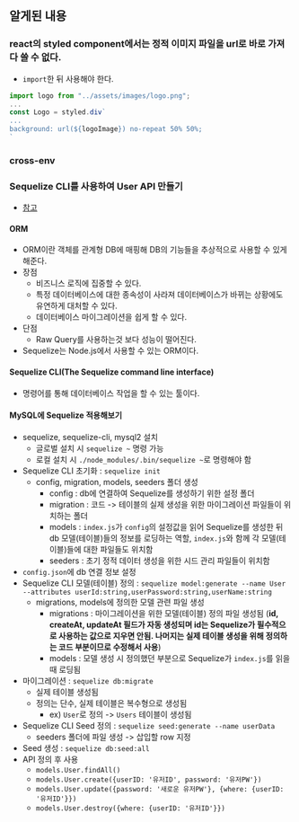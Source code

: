 ## 알게된 내용

### react의 styled component에서는 정적 이미지 파일을 url로 바로 가져다 쓸 수 없다.
- `import`한 뒤 사용해야 한다.
```javascript
import logo from "../assets/images/logo.png";
...
const Logo = styled.div`
...
background: url(${logoImage}) no-repeat 50% 50%;
`
```

### cross-env

### Sequelize CLI를 사용하여 User API 만들기
- [참고](https://velog.io/@jeff0720/Sequelize-CLI%EB%A5%BC-%EC%82%AC%EC%9A%A9%ED%95%98%EC%97%AC-%EA%B0%84%EB%8B%A8%ED%95%9C-User-API-%EB%A7%8C%EB%93%A4%EA%B8%B0-vdjpb8nl0k)

#### ORM
- ORM이란 객체를 관계형 DB에 매핑해 DB의 기능들을 추상적으로 사용할 수 있게 해준다.
- 장점
  - 비즈니스 로직에 집중할 수 있다.
  - 특정 데이터베이스에 대한 종속성이 사라져 데이터베이스가 바뀌는 상황에도 유연하게 대처할 수 있다.
  - 데이터베이스 마이그레이션을 쉽게 할 수 있다.
- 단점
  - Raw Query를 사용하는것 보다 성능이 떨어진다.
- Sequelize는 Node.js에서 사용할 수 있는 ORM이다.
#### Sequelize CLI(The Sequelize command line interface)
- 명령어를 통해 데이터베이스 작업을 할 수 있는 툴이다.

#### MySQL에 Sequelize 적용해보기
- sequelize, sequelize-cli, mysql2 설치
  - 글로벌 설치 시 `sequelize ~` 명령 가능
  - 로컬 설치 시 `./node_modules/.bin/sequelize ~`로 명령해야 함
- Sequelize CLI 초기화 : `sequelize init`
  - config, migration, models, seeders 폴더 생성
    - config : db에 연결하여 Sequelize를 생성하기 위한 설정 폴더
    - migration : 코드 -> 테이블의 실제 생성을 위한 마이그레이션 파일들이 위치하는 폴더
    - models : `index.js`가 `config`의 설정값을 읽어 Sequelize를 생성한 뒤 db 모델(테이블)들의 정보를 로딩하는 역할, `index.js`와 함께 각 모델(테이블)들에 대한 파일들도 위치함
    - seeders : 초기 정적 데이터 생성을 위한 시드 관리 파일들이 위치함
- `config.json`에 db 연결 정보 설정
- Sequelize CLI 모델(테이블) 정의 : `sequelize model:generate --name User --attributes userId:string,userPassword:string,userName:string`
  - migrations, models에 정의한 모델 관련 파일 생성
    - migrations : 마이그레이션을 위한 모델(테이블) 정의 파일 생성됨 (**id, createAt, updateAt 필드가 자동 생성되며 id는 Sequelize가 필수적으로 사용하는 값으로 지우면 안됨. 나머지는 실제 테이블 생성을 위해 정의하는 코드 부분이므로 수정해서 사용**)
    - models : 모델 생성 시 정의했던 부분으로 Sequelize가 `index.js`를 읽을 때 로딩됨
- 마이그레이션 : `sequelize db:migrate`
  - 실제 테이블 생성됨
  - 정의는 단수, 실제 테이블은 복수형으로 생성됨
    - ex) `User`로 정의 -> `Users` 테이블이 생성됨
- Sequelize CLI Seed 정의 : `sequelize seed:generate --name userData`
  - seeders 폴더에 파일 생성 -> 삽입할 row 지정
- Seed 생성 : `sequelize db:seed:all`
- API 정의 후 사용
  - `models.User.findAll()`
  - `models.User.create({userID: '유저ID', password: '유저PW'})`
  - `models.User.update({password: '새로운 유저PW'}, {where: {userID: '유저ID'}})`
  - `models.User.destroy({where: {userID: '유저ID'}})`